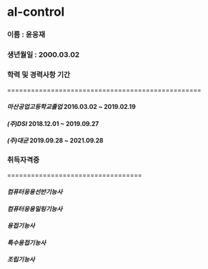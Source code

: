 # al-control
### 이름 : 윤웅재
### 생년월일 : 2000.03.02
### 학력 및 경력사항                     기간
=================================================
#### *마산공업고등학교졸업*      2016.03.02 ~ 2019.02.19   
#### *(주)DSI*                 2018.12.01 ~ 2019.09.27 
#### *(주)대균*                2019.09.28 ~ 2021.09.28 
### 취득자격증
==================================
#### *컴퓨터응용선반기능사*
#### *컴퓨터응용밀링기능사*
#### *용접기능사*
#### *특수용접기능사*
#### *조립기능사*
